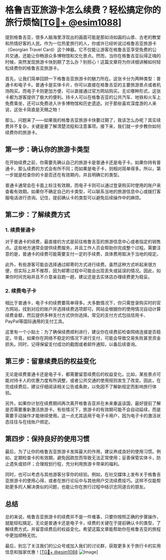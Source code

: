 # 格鲁吉亚旅游卡怎么续费？轻松搞定你的旅行烦恼[[TG💪+ @esim1088](https://t.me/s/esim1088)]

提到格鲁吉亚，很多人脑海里浮现出的画面可能是那如诗如画的山景、古老的教堂和热情好客的人民。作为一位热爱旅行的人，你或许已经听说过格鲁吉亚旅游卡（Georgian Travel Card）这个神器。它不仅能让游客在格鲁吉亚享受免费的公共交通，还能让你畅游众多博物馆和文化景点。然而，当你在格鲁吉亚玩得正嗨的时候，突然发现旅游卡快到期了怎么办？别担心！这篇文章将为你详细讲解如何轻松续费你的格鲁吉亚旅游卡。

首先，让我们简单回顾一下格鲁吉亚旅游卡的魅力所在。这张卡分为两种类型：普通卡和电子卡。普通卡是实体卡片，你可以直接在格鲁吉亚的主要旅游景点或者机场购买。而电子卡则更加方便，可以直接通过官方网站购买。无论哪种形式，这张卡都为游客提供了极大的便利。持卡人可以在格鲁吉亚的公共汽车、地铁和火车上免费乘坐，还可以免费进入许多博物馆和历史遗迹。对于那些喜欢深度游的人来说，这张卡简直是天赐之物！

那么，问题来了——如果我的格鲁吉亚旅游卡快要过期了，我该怎么办呢？其实续费并不复杂，关键是要了解清楚流程和注意事项。接下来，我们就一步步教你如何续费你的旅游卡。

## 第一步：确认你的旅游卡类型

在开始续费之前，你需要先确认自己的旅游卡是普通卡还是电子卡。如果你持有普通卡，那么续费的方式会有所不同；而如果是电子卡，则相对简单得多。所以，第一步就是检查你的卡是否还在有效期内，并且明确它的类型。

普通卡通常会在卡面上标注有效期，而电子卡则可以通过登录购买时使用的账户来查看有效期。如果你不确定自己的卡类型，可以联系当地的旅游信息中心或拨打客服电话进行咨询。记住，提前确认卡的类型可以避免后续操作中的麻烦。

## 第二步：了解续费方式

### 1. 续费普通卡

对于普通卡的续费，最直接的方式是前往格鲁吉亚的旅游信息中心或者指定的销售点。这些地方通常会提供续费服务，并且工作人员会帮助你完成整个过程。需要注意的是，普通卡的续费可能需要支付一定的手续费，具体费用取决于当地的规定。

此外，有些游客可能会选择通过邮寄的方式进行续费。虽然这种方式听起来很方便，但实际上并不推荐，因为邮寄过程中可能会出现丢失或延误的情况。因此，如果你时间充裕并且不介意亲自跑一趟，建议还是去实体店办理续费更为稳妥。

### 2. 续费电子卡

相比于普通卡，电子卡的续费要简单得多。大多数情况下，你只需登录购买时的官方网站，找到对应的账户并选择续费选项即可。网站会根据你的使用情况自动计算续费金额，然后提供多种支付方式供你选择。常见的支付方式包括信用卡、PayPal等国际通用的支付工具。

这里有一个小贴士：为了确保续费顺利进行，建议你在续费前检查网络连接是否稳定。毕竟，如果你在网络不稳定的情况下进行支付，可能会导致交易失败甚至资金损失。同时，记得保留支付成功的截图或者邮件通知，以备后续查询。

## 第三步：留意续费后的权益变化

无论是续费普通卡还是电子卡，都需要留意续费后的权益变化。比如，某些景点可能对持卡人的优惠力度有所调整，或者公共交通的使用规则发生了改变。因此，在完成续费后，建议仔细阅读相关公告或条款，以免因不了解新规定而影响旅行体验。

另外，如果你计划在续费期间再次离开格鲁吉亚并在未来重返该国，最好提前了解是否需要重新激活旅游卡。有些情况下，旅游卡的有效期可能不会自动延续，而是需要手动操作才能继续使用。这一点尤其适用于电子卡用户，因为电子卡的激活状态往往与在线账户绑定。

## 第四步：保持良好的使用习惯

最后，为了让你的格鲁吉亚旅游卡发挥最大的作用，建议养成良好的使用习惯。例如，定期检查卡的有效期，避免因疏忽而导致无法正常使用；妥善保管实体卡，防止遗失或损坏；合理规划行程，充分利用旅游卡带来的福利。

同时，也可以考虑与其他游客分享你的经验。例如，在社交媒体上发布关于格鲁吉亚旅游卡的使用心得，或者在旅行论坛中与其他用户交流续费技巧。这样不仅能帮助更多的人解决类似的问题，也能让你在旅行过程中结识志同道合的朋友。

## 总结

总的来说，格鲁吉亚旅游卡的续费并不是一件难事，只要你按照正确的步骤操作，就能轻松搞定。无论是普通卡还是电子卡，续费的关键在于提前确认卡的类型，了解续费方式，并留意续费后的权益变化。希望这篇文章能帮助你在格鲁吉亚的旅程中更加顺畅无忧。

最后，别忘了关注我们的公众号或加入我们的讨论群，获取更多关于旅行卡的实用信息和独家优惠！[[TG💪+ @esim1088](https://t.me/s/esim1088) ![Image](https://i.postimg.cc/4NQfJmqS/Snipaste-2025-05-13-00-14-12.png)]